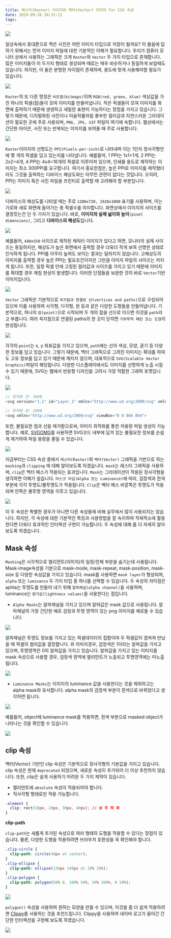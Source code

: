 ```yaml
---
title: 래스터(Raster) 이미지와 백터(Vector) 이미지 for CSS 속성
date: 2019-09-26 10:31:11
tags:
---
```


![](/image/css-raster-vector/1.png)

일상속에서 휴대폰으로 찍은 사진은 어떤 이미지 타입으로 저장이 될까요? 이 물음에 답하기 위해서는 먼저 이미지 파일에 대한 기본적인 이해가 필요합니다. 우리가 컴퓨터 모니터 상에서 사용하는 그래픽은 크게 `Raster`와 `Vector` 두 가지 타입으로 존재합니다. 많은 이미지들이 이 두가지 형태로 생성되며 때로는 매우 비슷하거나 동일하게 보일때도 있습니다. 하지만, 이 둘은 분명한 차이점이 존재하며, 용도에 맞게 사용해야할 필요가 있습니다.

![](/image/css-raster-vector/2.png)

`Raster`의 또 다른 명칭은 `비트맵(bitmaps)`이며 `RGB(red, green, blue)` 색상값을 가진 하나의 픽셀(점)들이 모여 이미지를 만들어냅니다. 작은 픽셀들이 모여 이미지를 화면에 출력하기 때문에 생생하고 세밀한 표현이 가능하다는 장점을 가지고 있습니다. 그렇기 때문에, 디지털화된 사진이나 미술작품처럼 풍부한 컬러감과 자연스러운 그라데이션이 필요한 곳에 주로 사용되며, `PNG, JPG, GIF` 파일이 여기에 속합니다. 웹상에서는 간단한 아이콘, 사진 또는 반복되는 이미지를 보여줄 때 주로 사용합니다.

![](/image/css-raster-vector/3.png)

`Raster`이미지의 선명도는 `PPI(Pixels-per-inch)`로 나타내며 이는 1인치 정사각형안에 몇 개의 픽셀을 담고 있는지를 나타냅니다. 예를들어, 1 PPI는 1x1=1개, 2 PPI는 2x2=4개, 4 PPI는 4x4=16개의 픽셀로 이루어져 있으며, 인쇄물 용도로 제작하는 이미지는 최소 300PPI를 요구합니다. 여기서 중요한점은, 높은 PPI로 이미지를 제작했더라도 그것을 출력하는 디바이스 해상도와는 아무런 관련이 없다는 것입니다. 오히려, PPI는 이미지 혹은 사진 파일을 프린터로 출력할 때 고려해야 할 부분입니다.

![](/image/css-raster-vector/4.png)

디바이스의 해상도를 나타낼 때는 주로 `1280x720, 1920x1080` 표기를 사용하며, 이는 가로와 세로 화면에 들어가는 총 픽셀수를 의미합니다. 화면상에서 이미지의 사이즈를 결정짓는건 단 두 가지가 있습니다. 바로, **이미지의 실제 넓이와 높이**`(pixel dimensions)`, 그리고 **디바이스의 해상도**입니다.

![](/image/css-raster-vector/5.png)

예를들어, `440x550` 사이즈로 제작된 캐릭터 이미지가 있다고 하면, 모니터의 실제 사이즈는 동일하지만, 해상도가 높은 화면에서 출력할 경우 더욱더 작게 보여 선명한 상태로 인식하게 됩니다. PPI를 아무리 높여도 보이는 결과는 달라지지 않습니다. 고해상도의 이미지를 출력할 경우 높은 PPI는 필요조건이지만 그만큼 이미지 파일의 사이즈는 커지게 됩니다. 또한, 일정 픽셀 안에 고정된 컬러값과 사이즈를 가지고 있기 때문에 이미지를 확대할 경우 깨짐 현상이 발생합니다. 이러한 단점들을 보완한 것이 바로 `Vector`기반 이미지입니다.

![](/image/css-raster-vector/6.png)

`Vector` 그래픽은 기본적으로 `꼭지점과 연결된 선(vertices and paths)`으로 구성되어 있으며 이를 사용하여 사각형, 다각형, 원 등과 같은 다양한 도형들을 만들어냅니다. 기본적으로, 하나의 `점(point)`으로 시작되며 두 개의 점을 선으로 이으면 이것을 `path`라고 부릅니다. 여러 꼭지점으로 연결된 paths의 한 곳이 닫히면 `기하학적 패턴 또는 도형`이 완성됩니다.

![](/image/css-raster-vector/7.gif)

각각의 `point`는 x, y 좌표값을 가지고 있으며, `path`에는 선의 색상, 모양, 굵기 등 다양한 정보를 담고 있습니다. 그렇기 때문에, 백터 그래픽으로 그려진 이미지는 확대를 하여도 고유 정보를 담고 있기 때문에 깨지지 않으며, 대표적으로 `SVG(Scalable Vector Graphics)`파일이 해당됩니다. 다양한 디스플레이에서도 이미지를 선명하게 노출 시킬 수 있기 때문에, SVG는 웹에서 반응형 디자인을 고려시 가장 적합한 그래픽 포멧입니다.

![](/image/css-raster-vector/8.png)

```js
// 최적화 전: 36KB
<svg version="1.1" id="Layer_1" xmlns="http://www.w3.org/2000/svg" xmlns:xlink="http://www.w3.org/1999/xlink" x="0px" y="0px" viewBox="0 0 864 864" enable-background="new 0 0 864 864" xml:space="preserve">

// 최적화 후: 20KB
<svg xmlns="http://www.w3.org/2000/svg" viewBox="0 0 864 864">

```
또한, 불필요한 점과 선을 제거함으로써, 이미지 최적화를 통한 저용량 파일 생성이 가능합니다. 예로, [SVGOMG](https://jakearchibald.github.io/svgomg/)를 사용하면 SVG코드 내부에 담겨 있는 불필요한 정보를 손쉽게 제거하여 파일 용량을 줄일 수 있습니다.

![](/image/css-raster-vector/9.jpg)

지금부터는 CSS 속성 중에서 `래스터(Raster)`와 `벡터(Vector)` 그래픽을 기반으로 하는 `masking`과 `clipping` 에 대해 알아보도록 하겠습니다. `mask`는 래스터 그래픽을 사용하며, `clip`은 백터 패스가 적용되는 효과입니다. `Mask`는 그라데이션이 적용된 정사각형을 생각하면 이해가 쉽습니다. `마스크 타입(Alpha 또는 Luminance)`에 따라, 검정색과 흰색 부분에 각각 투명도/불투명도가 적용됩니다. `Clip`은 벡터 패스 바깥쪽은 투명도가 적용되며 안쪽은 불투명 영역을 이루고 있습니다.

![](/image/css-raster-vector/10.png)

이 두 속성은 특별한 경우가 아니면 다른 속성들에 비해 실무에서 많이 사용되지는 않습니다. 하지만, 각 속성에 대한 기본적인 특징과 사용방법을 잘 숙지하여 적재적소에 활용한다면 더욱더 효과적인 인터렉션 구현이 가능합니다. 두 속성에 대해 좀 더 자세히 알아보도록 하겠습니다.

## Mask 속성

`Masking`은 시각적으로 엘리먼트(이미지)의 일정/전체 부분을 숨기는데 사용됩니다. Mask-image속성을 기본으로 mask-mode, mask-repeat, mask-position, mask-size 등 다양한 속성값을 가지고 있습니다. mask를 사용하면 `mask layer`가 형성되며, `alpha` 또는 `luminance` 두 가지 타입 중 하나를 선택할 수 있습니다. 두 속성의 차이점은 aphla는 투명도를 만들어 내기 위해 `알파채널(alpha channel)`을 사용하며, luminance는 `밝기값(lightness values)`을 사용한다는 점입니다.

- `Alpha Masks`는 알파채널을 가지고 있으며 알파값은 mask 값으로 사용됩니다. 알파채널의 가장 간단한 예로 검정과 투명 영역이 있는 png 이미지를 예로들 수 있습니다.

![](/image/css-raster-vector/11.png)

알파채널은 투명도 정보를 가지고 있는 픽셀데이터의 집합이며 두 픽셀값이 겹쳐져 만났을 때 픽셀의 컬러값을 결정합니다. 위 이미지경우, 검정색은 1이라는 알파값을 가지고 있으며, 투명영역은 0의 알파값을 가지고 있습니다. 알파값을 가지고 있는 이미지를 mask 속성으로 사용할 경우, 검정색 영역에 엘리먼트가 노출되고 투명영역에는 미노출 됩니다.

![](/image/css-raster-vector/12.jpg)

- `Luminance Masks`는 이미지의 luminance 값을 사용한다는 것을 제외하고는 alpha mask와 유사합니다. alpha mask의 검정색 부분이 흰색으로 바뀌었다고 생각하면 됩니다.

![](/image/css-raster-vector/13.png)

예를들어, object에 luminance mask를 적용하면, 흰색 부분으로 masked object가 나타나는 것을 확인할 수 있습니다.

![](/image/css-raster-vector/14.png)

## clip 속성

백터(Vector) 기반인 clip 속성은 기본적으로 정사각형의 기본값을 가지고 있습니다. clip 속성은 현재 `deprecated` 되었으며, 새로운 속성이 추가되어 더 이상 추천하지 않습니다. 또한, clip은 쉽게 사용하기 어려운 두 가지 제약이 있습니다.

- 엘리먼트에 `absolute` 속성이 적용되어야 합니다.
- 직사각형 형태로만 적용 가능합니다.

```css
.element {
  clip: rect(10px, 20px, 30px, 40px); // 상 우 하 좌
}
```

**clip-path**

`clip-path`는 새롭게 추가된 속성으로 여러 형태의 도형을 적용할 수 있다는 장점이 있습니다. 물론, 다양한 도형을 적용하려면 브라우저 호환성을 꼭 확인해야 합니다.

```css
.clip-circle {
  clip-path: circle(40px at center);
}
.clip-ellipse {
  clip-path: ellipse(130px 140px at 10% 20%);
}
.clip-polygon {
  clip-path: polygon(50% 0, 100% 50%, 50% 100%, 0 50%);
}
```

![](/image/css-raster-vector/15.png)

`polygon()` 속성을 사용하여 원하는 모양을 만들 수 있으며, 이것을 좀 더 쉽게 적용하려면 [Clippy](https://bennettfeely.com/clippy/)를 사용하는 것을 추천드립니다. Clippy을 사용하여 네이버 로고가 들어간 간단한 인터렉션을 구현해 보도록 하겠습니다.


![](/image/css-raster-vector/16.gif)